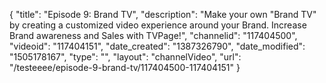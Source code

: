 {
    "title": "Episode 9: Brand TV",
    "description": "Make your own \"Brand TV\" by creating a customized video experience around your Brand. Increase Brand awareness and Sales with TVPage!",
    "channelid": "117404500",
    "videoid": "117404151",
    "date_created": "1387326790",
    "date_modified": "1505178167",
    "type": "",
    "layout": "channelVideo",
    "url": "\/testeeee\/episode-9-brand-tv\/117404500-117404151"
}